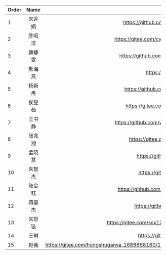Order|Name|Table
---|:--:|---:
1|宋迎娟|<a href="https://github.com/songyingjuan/project">https://github.com/songyingjuan/project</a>
2|陈昭洁|<a href="https://gitee.com/cynicoser/zyx/tree/master">https://gitee.com/cynicoser/zyx/tree/master</a>
3|薛静雯|<a href="https://github.com/FarewellYO/Homework">https://github.com/FarewellYO/Homework</a>
4|熊海燕|<a href="https://github.com/xhysah/xhy">https://github.com/xhysah/xhy</a>
5|杨新冉|<a href="https://github.com/pinklalala/homework">https://github.com/pinklalala/homework</a>
6|侯昱茹|<a href="https://gitee.com/M_onkey/homework1">https://gitee.com/M_onkey/homework1</a>
7|王书静|<a href="https://github.com/wangxiaohen/Second.git">https://github.com/wangxiaohen/Second.git</a>
8|张兆翔|<a href="https://gitee.com/ZZX0902/ZZX0002">https://gitee.com/ZZX0902/ZZX0002</a>
9|孟晓慧|<a href="https://github.com/MXHOO/WORK">https://github.com/MXHOO/WORK</a>
10|朱智杰|<a href="https://gitee.com/zzj98/FirstWork">https://gitee.com/zzj98/FirstWork</a>
11|陆金钰|<a href="https://github.com/ljy110/L/tree/master/ljy">https://github.com/ljy110/L/tree/master/ljy</a>
12|蒋豪杰|<a href="https://github.com/JHJOO123/hw1">https://github.com/JHJOO123/hw1</a>
13|宋思璇|<a href="https://gitee.com/ssx123456/456/tree/master/">https://gitee.com/ssx123456/456/tree/master/</a>
14|王琳|<a href="https://gitee.com/lainey-git/hwo2">https://gitee.com/lainey-git/hwo2</a>
15|赵薇|<a href="https://gitee.com/hongshuganya_1689668160/102107/tree/master/hw4">https://gitee.com/hongshuganya_1689668160/102107/tree/master/hw4</a>


